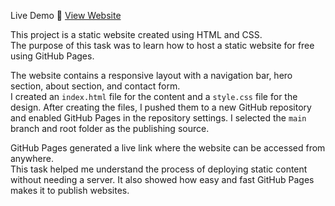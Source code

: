 Live Demo
🔗 [View Website](https://harsharede31.github.io/Static-Website-hosting-with-GitHub-Pages-day-6/)
 
This project is a static website created using HTML and CSS.  
The purpose of this task was to learn how to host a static website for free using GitHub Pages.  

The website contains a responsive layout with a navigation bar, hero section, about section, and contact form.  
I created an `index.html` file for the content and a `style.css` file for the design. After creating the files, I pushed them to a new GitHub repository and enabled GitHub Pages in the repository settings. I selected the `main` branch and root folder as the publishing source.  

GitHub Pages generated a live link where the website can be accessed from anywhere.  
This task helped me understand the process of deploying static content without needing a server. It also showed how easy and fast GitHub Pages makes it to publish websites.  
